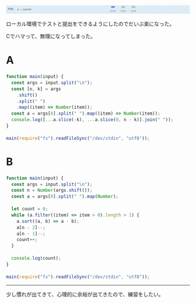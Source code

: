 ![順位](img/ABC368.png)

ローカル環境でテストと提出をできるようにしたのでだいぶ楽になった。

Cでハマって、無理になってしまった。

# A

```javascript
function main(input) {
  const args = input.split("\n");
  const [n, k] = args
    .shift()
    .split(" ")
    .map((item) => Number(item));
  const a = args[0].split(" ").map((item) => Number(item));
  console.log([...a.slice(-k), ...a.slice(0, n - k)].join(" "));
}

main(require("fs").readFileSync("/dev/stdin", "utf8"));

```

# B
```javascript
function main(input) {
  const args = input.split("\n");
  const n = Number(args.shift());
  const a = args[0].split(" ").map(Number);

  let count = 0;
  while (a.filter((item) => item > 0).length > 1) {
    a.sort((a, b) => a - b);
    a[n - 2]--;
    a[n - 1]--;
    count++;
  }

  console.log(count);
}

main(require("fs").readFileSync("/dev/stdin", "utf8"));
```

---
少し慣れが出てきて、心理的に余裕が出てきたので、練習をしたい。